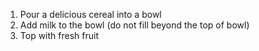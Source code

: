 1. Pour a delicious cereal into a bowl
2. Add milk to the bowl (do not fill beyond the top of bowl)
3. Top with fresh fruit

